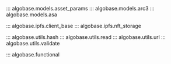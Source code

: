 ::: algobase.models.asset_params
::: algobase.models.arc3
::: algobase.models.asa

::: algobase.ipfs.client_base
::: algobase.ipfs.nft_storage

::: algobase.utils.hash
::: algobase.utils.read
::: algobase.utils.url
::: algobase.utils.validate

::: algobase.functional
